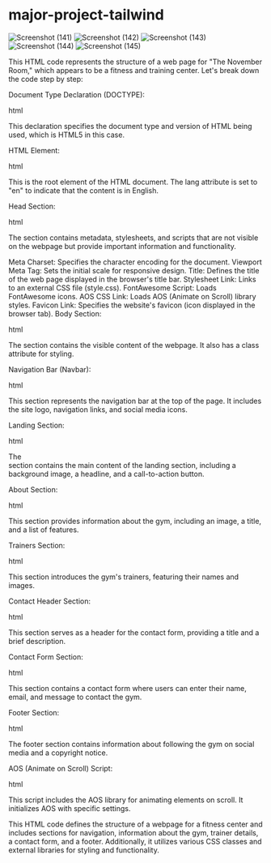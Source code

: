 # major-project-tailwind

![Screenshot (141)](https://github.com/Tanishka-khamesara/major-project-tailwind/assets/127411985/722bfd8b-900c-4cfa-872c-dceae922c6ce)
![Screenshot (142)](https://github.com/Tanishka-khamesara/major-project-tailwind/assets/127411985/7e669c03-59a3-4055-a323-7754cc0b0274)
![Screenshot (143)](https://github.com/Tanishka-khamesara/major-project-tailwind/assets/127411985/bd276c15-ff1d-4124-857f-c4b8c9b77ca8)
![Screenshot (144)](https://github.com/Tanishka-khamesara/major-project-tailwind/assets/127411985/c919cd4f-e393-408f-9036-102da99ddca0)
![Screenshot (145)](https://github.com/Tanishka-khamesara/major-project-tailwind/assets/127411985/aae02134-a2c9-4cbd-a2bc-95c75da69b6d)

This HTML code represents the structure of a web page for "The November Room," which appears to be a fitness and training center. Let's break down the code step by step:

Document Type Declaration (DOCTYPE):

html
<!doctype html>
This declaration specifies the document type and version of HTML being used, which is HTML5 in this case.

HTML Element:

html

<html lang="en">
This is the root element of the HTML document. The lang attribute is set to "en" to indicate that the content is in English.

Head Section:

html

<head>
   <!-- Meta tags, title, stylesheets, and scripts go here -->
</head>
The <head> section contains metadata, stylesheets, and scripts that are not visible on the webpage but provide important information and functionality.

Meta Charset: Specifies the character encoding for the document.
Viewport Meta Tag: Sets the initial scale for responsive design.
Title: Defines the title of the web page displayed in the browser's title bar.
Stylesheet Link: Links to an external CSS file (style.css).
FontAwesome Script: Loads FontAwesome icons.
AOS CSS Link: Loads AOS (Animate on Scroll) library styles.
Favicon Link: Specifies the website's favicon (icon displayed in the browser tab).
Body Section:

html

<body class="antialiased text-gray-800">
   <!-- Content of the webpage goes here -->
</body>
The <body> section contains the visible content of the webpage. It also has a class attribute for styling.

Navigation Bar (Navbar):

html

<nav class="absolute top-0 z-50 flex ...">
   <!-- Navigation bar content goes here -->
</nav>
This section represents the navigation bar at the top of the page. It includes the site logo, navigation links, and social media icons.

Landing Section:

html

<main>
   <!-- Landing section content goes here -->
</main>
The <main> section contains the main content of the landing section, including a background image, a headline, and a call-to-action button.

About Section:

html

<section id="about" class="relative py-20 text-white bg-black">
   <!-- About section content goes here -->
</section>
This section provides information about the gym, including an image, a title, and a list of features.

Trainers Section:

html

<section class="pt-20 pb-48">
   <!-- Trainers section content goes here -->
</section>
This section introduces the gym's trainers, featuring their names and images.

Contact Header Section:

html

<section class="relative block pb-20 text-white bg-black">
   <!-- Contact header section content goes here -->
</section>
This section serves as a header for the contact form, providing a title and a brief description.

Contact Form Section:

html

<section class="relative block py-24 bg-black lg:pt-0">
   <!-- Contact form content goes here -->
</section>
This section contains a contact form where users can enter their name, email, and message to contact the gym.

Footer Section:

html

<footer class="relative pt-8 pb-6 bg-gray-300">
   <!-- Footer content goes here -->
</footer>
The footer section contains information about following the gym on social media and a copyright notice.

AOS (Animate on Scroll) Script:

html

<!-- Script for Animate on scroll -->
<script src="https://unpkg.com/aos@3.0.0-beta.6/dist/aos.js"></script>
<script>
   AOS.init({
      delay: 200,
      duration: 1200,
      once: false,
   })
</script>
This script includes the AOS library for animating elements on scroll. It initializes AOS with specific settings.

This HTML code defines the structure of a webpage for a fitness center and includes sections for navigation, information about the gym, trainer details, a contact form, and a footer. Additionally, it utilizes various CSS classes and external libraries for styling and functionality.
